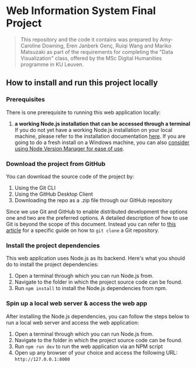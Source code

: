 # Web Information System Final Project

> This repository and the code it contains was prepared by Amy-Caroline Downing, Eren Janberk Genç, Ruiqi Wang and Mariko Matsuzaki as part of the requirements for completing the "Data Visualization" class, offered by the MSc Digital Humanities programme in KU Leuven.

## How to install and run this project locally

### Prerequisites

There is one prerequisite to running this web application locally:

1. **a working Node.js installation that can be accessed through a terminal** If you do not yet have a working Node.js installation on your local machine, please refer to the installation documentation [here](https://nodejs.org/en/download/). If you are going to do a fresh install on a Windows machine, you can also [consider using Node Version Manager for ease of use](https://github.com/nvm-sh/nvm).

### Download the project from GitHub

You can download the source code of the project by:

1. Using the Git CLI
2. Using the GitHub Desktop Client
3. Downloading the repo as a .zip file through our GitHub repository

Since we use Git and GitHub to enable distributed development the options one and two are the preferred options. A detailed description of how to use Git is beyond the scope of this document. Instead you can refer to  [this article](https://git-scm.com/book/en/v2/Git-Basics-Getting-a-Git-Repository) for a specific guide on how to `git clone` a Git repository.

### Install the project dependencies

This web application uses Node.js as its backend. Here's what you should do to install the project dependencies:

1. Open a terminal through which you can run Node.js from.
2. Navigate to the folder in which the project source code can be found.
3. Run `npm install` to install the Node.js dependencies from npm.

### Spin up a local web server & access the web app

After installing the Node.js dependencies, you can follow the steps below to run a local web server and access the web application:

1. Open a terminal through which you can run Node.js from.
2. Navigate to the folder in which the project source code can be found.
3. Run `npm run dev` to run the web application via an NPM script
4. Open up any browser of your choice and access the following URL: `http://127.0.0.1:8000`